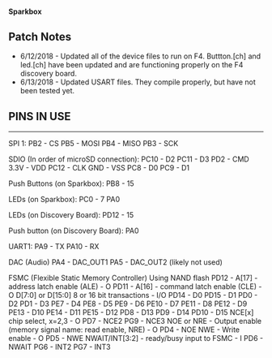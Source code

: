 #### Sparkbox

## Patch Notes
* 6/12/2018 - Updated all of the device files to run on F4. Buttton.[ch] and led.[ch] have been updated and are functioning properly on the F4 discovery board.
* 6/13/2018 - Updated USART files. They compile properly, but have not been tested yet.

## PINS IN USE
-----------
SPI 1: 
PB2 - CS
PB5 - MOSI
PB4 - MISO
PB3 - SCK

SDIO (In order of microSD connection):
PC10 - D2
PC11 - D3
PD2  - CMD
3.3V - VDD
PC12 - CLK
GND  - VSS
PC8  - D0
PC9  - D1

Push Buttons (on Sparkbox):
PB8 - 15

LEDs (on Sparkbox):
PC0 - 7
PA0

LEDs (on Discovery Board):
PD12 - 15

Push button (on Discovery Board):
PA0

UART1:
PA9 - TX
PA10 - RX

DAC (Audio)
PA4 - DAC_OUT1
PA5 - DAC_OUT2 (likely not used)

FSMC (Flexible Static Memory Controller)
Using NAND flash
	PD12 - A[17] - address latch enable (ALE) - O
	PD11 - A[16] - command latch enable (CLE) - O
D[7:0] or D[15:0] 8 or 16 bit transactions - I/O
	PD14 - D0
	PD15 - D1
	PD0  - D2
	PD1  - D3
	PE7  - D4
	PE8  - D5
	PE9  - D6
	PE10 - D7
	PE11 - D8
	PE12 - D9
	PE13 - D10
	PE14 - D11
	PE15 - D12
	PD8  - D13
	PD9  - D14
	PD10 - D15
NCE[x] chip select, x=2,3 - O
	PD7 - NCE2
	PG9 - NCE3
NOE or NRE - Output enable (memory signal name: read enable, NRE) - O
	PD4 - NOE
NWE - Write enable - O
	PD5 - NWE
NWAIT/INT[3:2] - ready/busy input to FSMC - I
	PD6 - NWAIT
	PG6 - INT2
	PG7 - INT3
